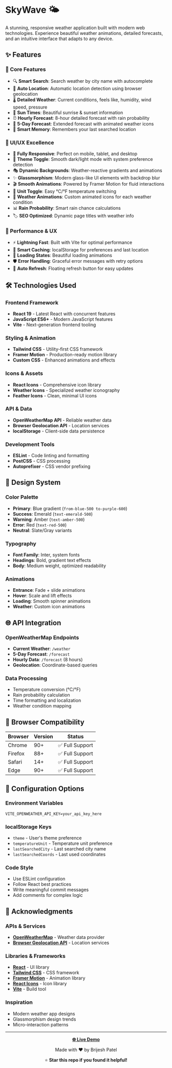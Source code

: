 # SkyWave 🌤️

A stunning, responsive weather application built with modern web technologies. Experience beautiful weather animations, detailed forecasts, and an intuitive interface that adapts to any device.

## ✨ Features

### 🌟 Core Features
- 🔍 **Smart Search**: Search weather by city name with autocomplete
- 📍 **Auto Location**: Automatic location detection using browser geolocation
- 🌡️ **Detailed Weather**: Current conditions, feels like, humidity, wind speed, pressure
- 🌅 **Sun Times**: Beautiful sunrise & sunset information
- ⏰ **Hourly Forecast**: 8-hour detailed forecast with rain probability
- 📅 **5-Day Forecast**: Extended forecast with animated weather icons
- 💾 **Smart Memory**: Remembers your last searched location

### 🎨 UI/UX Excellence
- 📱 **Fully Responsive**: Perfect on mobile, tablet, and desktop
- 🌙 **Theme Toggle**: Smooth dark/light mode with system preference detection
- 🎭 **Dynamic Backgrounds**: Weather-reactive gradients and animations
- ✨ **Glassmorphism**: Modern glass-like UI elements with backdrop blur
- 🎬 **Smooth Animations**: Powered by Framer Motion for fluid interactions
- 🔄 **Unit Toggle**: Easy °C/°F temperature switching
- 🎯 **Weather Animations**: Custom animated icons for each weather condition
- 📊 **Rain Probability**: Smart rain chance calculations
- 🏷️ **SEO Optimized**: Dynamic page titles with weather info

### 🚀 Performance & UX
- ⚡ **Lightning Fast**: Built with Vite for optimal performance
- 🔄 **Smart Caching**: localStorage for preferences and last location
- 🎪 **Loading States**: Beautiful loading animations
- 🛡️ **Error Handling**: Graceful error messages with retry options
- 🔄 **Auto Refresh**: Floating refresh button for easy updates

## 🛠️ Technologies Used

### Frontend Framework
- **React 19** - Latest React with concurrent features
- **JavaScript ES6+** - Modern JavaScript features
- **Vite** - Next-generation frontend tooling

### Styling & Animation
- **Tailwind CSS** - Utility-first CSS framework
- **Framer Motion** - Production-ready motion library
- **Custom CSS** - Enhanced animations and effects

### Icons & Assets
- **React Icons** - Comprehensive icon library
- **Weather Icons** - Specialized weather iconography
- **Feather Icons** - Clean, minimal UI icons

### API & Data
- **OpenWeatherMap API** - Reliable weather data
- **Browser Geolocation API** - Location services
- **localStorage** - Client-side data persistence

### Development Tools
- **ESLint** - Code linting and formatting
- **PostCSS** - CSS processing
- **Autoprefixer** - CSS vendor prefixing

## 🎨 Design System

### Color Palette
- **Primary**: Blue gradient (`from-blue-500 to-purple-600`)
- **Success**: Emerald (`text-emerald-500`)
- **Warning**: Amber (`text-amber-500`)
- **Error**: Red (`text-red-500`)
- **Neutral**: Slate/Gray variants

### Typography
- **Font Family**: Inter, system fonts
- **Headings**: Bold, gradient text effects
- **Body**: Medium weight, optimized readability

### Animations
- **Entrance**: Fade + slide animations
- **Hover**: Scale and lift effects
- **Loading**: Smooth spinner animations
- **Weather**: Custom icon animations

## 🌐 API Integration

### OpenWeatherMap Endpoints
- **Current Weather**: `/weather`
- **5-Day Forecast**: `/forecast`
- **Hourly Data**: `/forecast` (8 hours)
- **Geolocation**: Coordinate-based queries

### Data Processing
- Temperature conversion (°C/°F)
- Rain probability calculation
- Time formatting and localization
- Weather condition mapping

## 📱 Browser Compatibility

| Browser | Version | Status |
|---------|---------|--------|
| Chrome  | 90+     | ✅ Full Support |
| Firefox | 88+     | ✅ Full Support |
| Safari  | 14+     | ✅ Full Support |
| Edge    | 90+     | ✅ Full Support |

## 🔧 Configuration Options

### Environment Variables
```env
VITE_OPENWEATHER_API_KEY=your_api_key_here
```

### localStorage Keys
- `theme` - User's theme preference
- `temperatureUnit` - Temperature unit preference
- `lastSearchedCity` - Last searched city name
- `lastSearchedCoords` - Last used coordinates

### Code Style
- Use ESLint configuration
- Follow React best practices
- Write meaningful commit messages
- Add comments for complex logic

## 🙏 Acknowledgments

### APIs & Services
- **[OpenWeatherMap](https://openweathermap.org/)** - Weather data provider
- **[Browser Geolocation API](https://developer.mozilla.org/en-US/docs/Web/API/Geolocation_API)** - Location services

### Libraries & Frameworks
- **[React](https://react.dev/)** - UI library
- **[Tailwind CSS](https://tailwindcss.com/)** - CSS framework
- **[Framer Motion](https://www.framer.com/motion/)** - Animation library
- **[React Icons](https://react-icons.github.io/react-icons/)** - Icon library
- **[Vite](https://vitejs.dev/)** - Build tool

### Inspiration
- Modern weather app designs
- Glassmorphism design trends
- Micro-interaction patterns

---

<div align="center">

**[🌐 Live Demo](https://sky-wave-jade.vercel.app/)**

Made with ❤️ by Brijesh Patel

⭐ **Star this repo if you found it helpful!**

</div>
